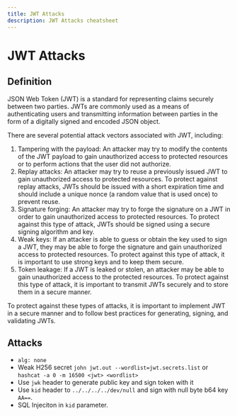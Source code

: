 ```yaml
---
title: JWT Attacks
description: JWT Attacks cheatsheet
---
```


# JWT Attacks

## Definition

JSON Web Token (JWT) is a standard for representing claims securely between two parties. JWTs are commonly used as a means of authenticating users and transmitting information between parties in the form of a digitally signed and encoded JSON object.

There are several potential attack vectors associated with JWT, including:

1. Tampering with the payload: An attacker may try to modify the contents of the JWT payload to gain unauthorized access to protected resources or to perform actions that the user did not authorize.
2. Replay attacks: An attacker may try to reuse a previously issued JWT to gain unauthorized access to protected resources. To protect against replay attacks, JWTs should be issued with a short expiration time and should include a unique nonce (a random value that is used once) to prevent reuse.
3. Signature forging: An attacker may try to forge the signature on a JWT in order to gain unauthorized access to protected resources. To protect against this type of attack, JWTs should be signed using a secure signing algorithm and key.
4. Weak keys: If an attacker is able to guess or obtain the key used to sign a JWT, they may be able to forge the signature and gain unauthorized access to protected resources. To protect against this type of attack, it is important to use strong keys and to keep them secure.
5. Token leakage: If a JWT is leaked or stolen, an attacker may be able to gain unauthorized access to the protected resources. To protect against this type of attack, it is important to transmit JWTs securely and to store them in a secure manner.

To protect against these types of attacks, it is important to implement JWT in a secure manner and to follow best practices for generating, signing, and validating JWTs.

## Attacks

- `alg: none`
- Weak H256 secret `john jwt.out --wordlist=jwt.secrets.list` or `hashcat -a 0 -m 16500 <jwt> <wordlist>`
- Use `jwk` header to generate public key and sign token with it
- Use `kid` header to `../../../../dev/null` and sign with null byte b64 key `AA==`.
- SQL Injeciton in `kid` parameter.